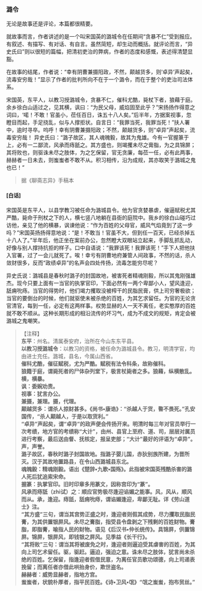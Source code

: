 <script type="text/javascript">
    var head = document.getElementsByTagName('head')[0];
    cssURL = '/public/liao.css';
    linkTag = document.createElement('link');
    linkTag.href = cssURL;
    linkTag.setAttribute('type','text/css');
    linkTag.setAttribute('rel','stylesheet');
    head.appendChild(linkTag);
</script>
### 潞令

无论是故事还是评论，本篇都很精要。

就故事而言，作者讲述的是一个叫宋国英的潞城令在任期间“贪暴不仁”受到报应。有叙述、有描写、有对话、有自言。虽然简短，却生动而概括。就评论而言，“异史氏曰”则以很短的篇幅，把清初吏治的弊病，作者的态度和感慨，表述得清楚显豁。

在故事的结尾，作者说：“幸有阴曹兼摄阳政，不然，颠越货多，则‘卓异’声起矣，流毒安穷哉！”显示了作者的批判所向不在于一个潞令，而在于整个的吏治司法体系。

宋国英，东平人，以教习授潞城令，贪暴不仁，催科尤酷，毙杖下者，狼藉于庭。余乡徐白山适过之，见其横，讽曰：“为民父母，威焰固至此乎？”宋扬扬作得意之词曰，‘喏！不敢！官虽小，莅任百日，诛五十八人矣。”后半年，方据案视事，忽瞪目而起，手足挠乱，似与人撑拒状。自言日：“我罪当死，我罪当死！”扶人署中，逾时寻卒。呜呼！幸有阴曹兼摄阳政；不然，颠越货多，则“卓异”声起矣，流毒安穷哉！
异史氏曰：“潞子故区，其人魂魄毅，故其为鬼雄。今有一官握篆于上，必有一二鄙流，风承而痔舐之。其方盛也，则竭攫未尽之膏脂，为之具锦屏；其将败也，则驱诛未尽之肢体，为之乞保留，官无贪廉，每莅一任，必有此两事，赫赫者一日未去，则蚩蚩者不敢不从。积习相传，沿为成规，其亦取笑于潞城之鬼也已！”

</section>

> 据《聊斋志异》手稿本

#### [白话]
<aside>

宋国英是东平人，以县学教习被任命为潞城县令。他为官贪婪暴虐，催逼赋税尤其严酷，毙命于刑杖之下的人，横七竖八地躺在县衙的庭院中。我乡的徐白山碰巧过访他，亲见了他的横暴，讽谏他说：“作为百姓的父母官，威风气焰竟到了这一步吗？”宋国英扬扬得意地说：“是！不敢当！官虽不大，但到任一百天，已经杀掉五十八人了。”半年后，他正坐在案前办公，忽然瞪大双眼站立起来，手脚乱抓乱动，好像与别人撑持抗拒的样子。口中自语说：“我罪该死！我罪该死！”手下人把他扶入官署，过了一会儿就死了。唉！幸亏有阴曹地府兼管人间政事，不然的话，杀人敛财很多，反而“政绩卓异”的名声会四处传扬，流毒怎能穷尽呢？

异史氏说：潞城县是春秋时潞子的封国故地，被害死者精魂刚毅，所以其鬼刚强雄杰。现今只要上面有一当官的执掌官印，下面必然有一两个卑鄙小人，望风逢迎，舐痈吮痔。当官的得势时，他们竭力攫取没被榨干的民脂民膏，供上司穷奢极欲；当官的要倒台的时候，他们就驱使未被杀绝的百姓，为其乞求留任。为官的无论贪官清官，每到一任，必定有这两样事。权势显赫的人一天不离任，老实憨厚的百姓就不敢不顺从。这种长期形成的相沿流传的坏习气，成为不成文的规矩，肯定会被潞城之鬼嘲笑。

</aside>

> 【注释】  
<b>东平</b>：州名。清属泰安府，治所在今山东东平县。  
<b>以教习授潞城令</b>：以教习的资格，被任命为潞城县令。教习，明清学官，均由进士充任。潞城，县名，今属山西省。  
<b>催科尤酷，催征赋税，尤为严酷。赋税有法令科条，故称催科。  
<b>狼籍于庭，谓毙死者的尸体杂列堂下，极言杖毙者之多。狼藉，纵横散乱。  
<b>横，横暴。  
<b>讽</b>：委婉劝责。  
<b>视事</b>：犹言办公。  
<b>兼摄，兼理。摄，代理。  
<b>颠越货多</b>：谓杀人掠财甚多。《尚书•康诰》：“杀越人于货，暋不畏死。”孔安国传，“杀人颠越人，于是以取货利。”  
<b>“卓异”声起矣，谓“卓异”的政声便会传扬开来。明清时每三年对官员举行一次考绩，地方官的考绩称“大计”，由州、县官上至府、道、司，层层对属员进行考察，最后送由督、抚核定，报呈吏部；“大计”最好的评语为“卓异”。声，声誉。  
<b>潞子故区，春秋时潞子封国故地。指潞子婴儿国，赤狄别族所建，为晋所灭。汉于其故地置路县，在令山西潞城县东北。  
<b>魂魄毅</b>：精魂刚毅。语出《楚辞•九歌•国殇》。此指被宋国英残酷杀害的潞人死后犹追索宋命。  
<b>握篆</b>：执掌官印。旧时印章多用篆文，因称宫印为“篆”。  
<b>风承而痔舐（zhì试）之</b>：顺应官势极尽逢迎谄媚之能事。风，风从，顺风而从。承，逢迎。痔舐，舐痈吮痔，谓谄媚逢迎，卑鄙无耻。详《劳山道士》注。  
<b>“其方盛”三句，谓当其宫势正盛之时，逢迎者则假其成势，尽力攫取民脂民膏，为其供置银屏风。未尽之膏脂，指受县令盘剥之下残剩的百姓财物。膏脂，即脂膏，喻指人民的财物。语见《后汉书•仲长统传》。具锦屏，供置锦屏。锦屏，银屏风，即钱银之屏风。见季益《长干行》。  
<b>“其将败”三句</b>：谓当其将被废免之时，逢迎者则逼迫受其虐害的百姓，为其向上司乞术留任。驱，驱赶。逼迫，强迫之意。诛未尽之肢体，犹言尚未杀绝的百姓。乞保留，指逢迎者假借民意，为离任官员歌功颂德，向上司递表挽留；而离任者亦借此哄抬身价，欺世盗名。  
<b>赫赫者</b>：威势显赫者，指地方宫。  
<b>蚩蚩者，状貌朴厚者，指平民百姓。《诗•卫风•氓》“氓之蚩蚩，抱布贸丝。”  
